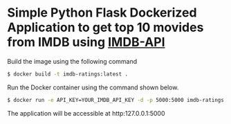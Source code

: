 # Simple Python Flask Dockerized Application to get top 10 movides from IMDB using [IMDB-API](https://imdb-api.com) #

Build the image using the following command

```bash
$ docker build -t imdb-ratings:latest .
```

Run the Docker container using the command shown below.

```bash
$ docker run -e API_KEY=YOUR_IMDB_API_KEY -d -p 5000:5000 imdb-ratings
```

The application will be accessible at http:127.0.0.1:5000

